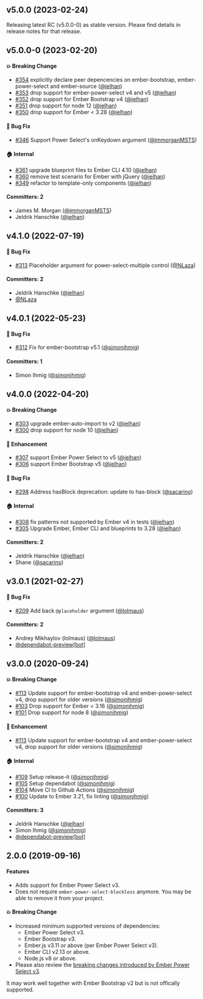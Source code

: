 



## v5.0.0 (2023-02-24)

Releasing latest RC (v5.0.0-0) as stable version. Please find details in release notes for that release.


## v5.0.0-0 (2023-02-20)

#### :boom: Breaking Change
* [#354](https://github.com/ember-bootstrap/ember-bootstrap-power-select/pull/354) explicitly declare peer depencencies on ember-bootstrap, ember-power-select and ember-source ([@jelhan](https://github.com/jelhan))
* [#353](https://github.com/ember-bootstrap/ember-bootstrap-power-select/pull/353) drop support for ember-power-select v4 and v5 ([@jelhan](https://github.com/jelhan))
* [#352](https://github.com/ember-bootstrap/ember-bootstrap-power-select/pull/352) drop support for Ember Bootstrap v4 ([@jelhan](https://github.com/jelhan))
* [#351](https://github.com/ember-bootstrap/ember-bootstrap-power-select/pull/351) drop support for node 12 ([@jelhan](https://github.com/jelhan))
* [#350](https://github.com/ember-bootstrap/ember-bootstrap-power-select/pull/350) drop support for Ember < 3.28 ([@jelhan](https://github.com/jelhan))

#### :bug: Bug Fix
* [#346](https://github.com/ember-bootstrap/ember-bootstrap-power-select/pull/346) Support Power Select's onKeydown argument ([@jmmorganMSTS](https://github.com/jmmorganMSTS))

#### :house: Internal
* [#361](https://github.com/ember-bootstrap/ember-bootstrap-power-select/pull/361) upgrade blueprint files to Ember CLI 4.10 ([@jelhan](https://github.com/jelhan))
* [#360](https://github.com/ember-bootstrap/ember-bootstrap-power-select/pull/360) remove test scenario for Ember with jQuery ([@jelhan](https://github.com/jelhan))
* [#349](https://github.com/ember-bootstrap/ember-bootstrap-power-select/pull/349) refactor to template-only components ([@jelhan](https://github.com/jelhan))

#### Committers: 2
- James M. Morgan ([@jmmorganMSTS](https://github.com/jmmorganMSTS))
- Jeldrik Hanschke ([@jelhan](https://github.com/jelhan))

## v4.1.0 (2022-07-19)

#### :bug: Bug Fix
* [#313](https://github.com/kaliber5/ember-bootstrap-power-select/pull/313) Placeholder argument for power-select-multiple control ([@NLaza](https://github.com/NLaza))

#### Committers: 2
- Jeldrik Hanschke ([@jelhan](https://github.com/jelhan))
- [@NLaza](https://github.com/NLaza)

## v4.0.1 (2022-05-23)

#### :bug: Bug Fix
* [#312](https://github.com/kaliber5/ember-bootstrap-power-select/pull/312) Fix for ember-bootstrap v5.1 ([@simonihmig](https://github.com/simonihmig))

#### Committers: 1
- Simon Ihmig ([@simonihmig](https://github.com/simonihmig))

## v4.0.0 (2022-04-20)

#### :boom: Breaking Change
* [#303](https://github.com/kaliber5/ember-bootstrap-power-select/pull/303) upgrade ember-auto-import to v2 ([@jelhan](https://github.com/jelhan))
* [#300](https://github.com/kaliber5/ember-bootstrap-power-select/pull/300) drop support for node 10 ([@jelhan](https://github.com/jelhan))

#### :rocket: Enhancement
* [#307](https://github.com/kaliber5/ember-bootstrap-power-select/pull/307) support Ember Power Select to v5 ([@jelhan](https://github.com/jelhan))
* [#306](https://github.com/kaliber5/ember-bootstrap-power-select/pull/306) support Ember Bootstrap v5 ([@jelhan](https://github.com/jelhan))

#### :bug: Bug Fix
* [#298](https://github.com/kaliber5/ember-bootstrap-power-select/pull/298) Address hasBlock deprecation: update to has-block ([@sacarino](https://github.com/sacarino))

#### :house: Internal
* [#308](https://github.com/kaliber5/ember-bootstrap-power-select/pull/308) fix patterns not supported by Ember v4 in tests ([@jelhan](https://github.com/jelhan))
* [#305](https://github.com/kaliber5/ember-bootstrap-power-select/pull/305) Upgrade Ember, Ember CLI and blueprints to 3.28 ([@jelhan](https://github.com/jelhan))

#### Committers: 2
- Jeldrik Hanschke ([@jelhan](https://github.com/jelhan))
- Shane ([@sacarino](https://github.com/sacarino))

## v3.0.1 (2021-02-27)

#### :bug: Bug Fix
* [#209](https://github.com/kaliber5/ember-bootstrap-power-select/pull/209) Add back `@placeholder` argument ([@lolmaus](https://github.com/lolmaus))

#### Committers: 2
- Andrey Mikhaylov (lolmaus) ([@lolmaus](https://github.com/lolmaus))
- [@dependabot-preview[bot]](https://github.com/apps/dependabot-preview)

## v3.0.0 (2020-09-24)

#### :boom: Breaking Change
* [#113](https://github.com/kaliber5/ember-bootstrap-power-select/pull/113) Update support for ember-bootstrap v4 and ember-power-select v4, drop support for older versions ([@simonihmig](https://github.com/simonihmig))
* [#103](https://github.com/kaliber5/ember-bootstrap-power-select/pull/103) Drop support for Ember < 3.16 ([@simonihmig](https://github.com/simonihmig))
* [#101](https://github.com/kaliber5/ember-bootstrap-power-select/pull/101) Drop support for node 8 ([@simonihmig](https://github.com/simonihmig))

#### :rocket: Enhancement
* [#113](https://github.com/kaliber5/ember-bootstrap-power-select/pull/113) Update support for ember-bootstrap v4 and ember-power-select v4, drop support for older versions ([@simonihmig](https://github.com/simonihmig))

#### :house: Internal
* [#109](https://github.com/kaliber5/ember-bootstrap-power-select/pull/109) Setup release-it ([@simonihmig](https://github.com/simonihmig))
* [#105](https://github.com/kaliber5/ember-bootstrap-power-select/pull/105) Setup dependabot ([@simonihmig](https://github.com/simonihmig))
* [#104](https://github.com/kaliber5/ember-bootstrap-power-select/pull/104) Move CI to Github Actions ([@simonihmig](https://github.com/simonihmig))
* [#100](https://github.com/kaliber5/ember-bootstrap-power-select/pull/100) Update to Ember 3.21, fix linting ([@simonihmig](https://github.com/simonihmig))

#### Committers: 3
- Jeldrik Hanschke ([@jelhan](https://github.com/jelhan))
- Simon Ihmig ([@simonihmig](https://github.com/simonihmig))
- [@dependabot-preview[bot]](https://github.com/apps/dependabot-preview)

## 2.0.0 (2019-09-16)

#### Features
* Adds support for Ember Power Select v3.
* Does not require `ember-power-select-blockless` anymore. You may be able to remove it from your project.

#### :boom: Breaking Change
* Increased minimum supported versions of dependencies:
  * Ember Power Select v3.
  * Ember Bootstrap v3.
  * Ember.js v3.11 or above (per Ember Power Select v3).
  * Ember CLI v2.13 or above.
  * Node.js v8 or above.
* Please also review the [breaking changes introduced by Ember Power Select v3](https://github.com/cibernox/ember-power-select/blob/master/CHANGELOG.md#300-beta1).

It may work well together with Ember Bootstrap v2 but is not offically supported.
